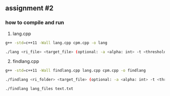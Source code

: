 ## assignment #2

### how to compile and run


1. lang.cpp

```bash
g++ -std=c++11 -Wall lang.cpp cpm.cpp -o lang

./lang <ri_file> <target_file> (optional: -a <alpha: int> -t <threshold: float> -k <K: int> )
```

2. findlang.cpp

```bash
g++ -std=c++11 -Wall findlang.cpp lang.cpp cpm.cpp -o findlang

./findlang <ri_folder> <target_file> (optional: -a <alpha: int> -t <threshold: float> -k <K: int> )

./findlang lang_files text.txt
```